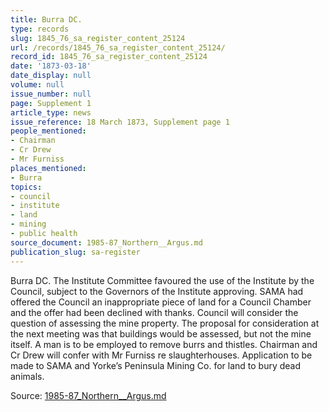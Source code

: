 ```yaml
---
title: Burra DC.
type: records
slug: 1845_76_sa_register_content_25124
url: /records/1845_76_sa_register_content_25124/
record_id: 1845_76_sa_register_content_25124
date: '1873-03-18'
date_display: null
volume: null
issue_number: null
page: Supplement 1
article_type: news
issue_reference: 18 March 1873, Supplement page 1
people_mentioned:
- Chairman
- Cr Drew
- Mr Furniss
places_mentioned:
- Burra
topics:
- council
- institute
- land
- mining
- public health
source_document: 1985-87_Northern__Argus.md
publication_slug: sa-register
---
```


Burra DC.  The Institute Committee favoured the use of the Institute by the Council, subject to the Governors of the Institute approving.  SAMA had offered the Council an inappropriate piece of land for a Council Chamber and the offer had been declined with thanks.  Council will consider the question of assessing the mine property.  The proposal for consideration at the next meeting was that buildings would be assessed, but not the mine itself.  A man is to be employed to remove burrs and thistles.  Chairman and Cr Drew will confer with Mr Furniss re slaughterhouses.  Application to be made to SAMA and Yorke’s Peninsula Mining Co. for land to bury dead animals.

Source: [1985-87_Northern__Argus.md](/downloads/markdown/1985-87_Northern__Argus.md)
